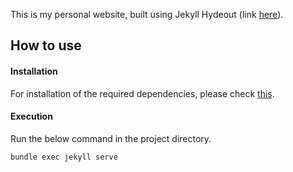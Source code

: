 
This is my personal website, built using Jekyll Hydeout (link [here](https://github.com/fongandrew/hydeout)).

How to use
------------

#### Installation
For installation of the required dependencies, please check [this](https://github.com/fongandrew/hydeout).

#### Execution

Run the below command in the project directory.
```
bundle exec jekyll serve
```
